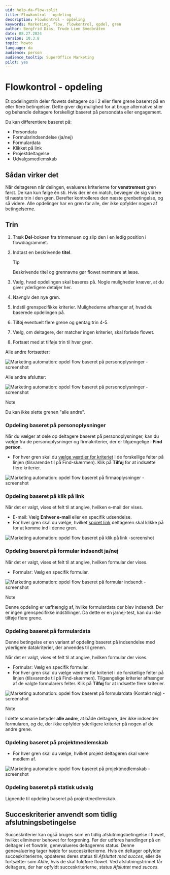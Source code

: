 ```yaml
---
uid: help-da-flow-split
title: Flowkontrol - opdeling
description: Flowkontrol - opdeling
keywords: Marketing, flow, flowkontrol, opdel, gren
author: Bergfrid Dias, Trude Lien Smedbråten
date: 08.27.2024
version: 10.3.8
topic: howto
language: da
audience: person
audience_tooltip: SuperOffice Marketing
pilot: yes
---
```


# Flowkontrol - opdeling

Et opdelingstrin deler flowets deltagere op i 2 eller flere grene baseret på en eller flere betingelser. Dette giver dig mulighed for at bruge alternative stier og behandle deltagere forskelligt baseret på persondata eller engagement.

Du kan differentiere baseret på:

* Persondata
* Formularindsendelse (ja/nej)
* Formulardata
* Klikket på link
* Projektdeltagelse
* Udvalgsmedlemskab

## Sådan virker det

Når deltageren når delingen, evalueres kriterierne for **venstremest** gren først. De kan kun følge én sti. Hvis der er en match, bevæger de sig videre til næste trin i den gren. Derefter kontrolleres den næste grenbetingelse, og så videre. Alle opdelinger har en gren for alle, der ikke opfylder nogen af betingelserne.​

## Trin

1. Træk **Del**-boksen fra trinmenuen og slip den i en ledig position i flowdiagrammet.
2. Indtast en beskrivende **titel**.

    > [!TIP]
    > Beskrivende titel og grennavne gør flowet nemmere at læse​.

3. Vælg, hvad opdelingen skal baseres på. Nogle muligheder kræver, at du giver yderligere detaljer her.
4. Navngiv den nye gren.
5. Indstil grenspecifikke kriterier. Mulighederne afhænger af, hvad du baserede opdelingen på.
6. Tilføj eventuelt flere grene og gentag trin 4-5.
7. Vælg, om deltagere, der matcher ingen kriterier, skal forlade flowet.
8. Fortsæt med at tilføje trin til hver gren.

Alle andre fortsætter:

![Marketing automation: opdel flow baseret på personoplysninger -screenshot][img1]

Alle andre afslutter:

![Marketing automation: opdel flow baseret på personoplysninger -screenshot][img2]

> [!NOTE]
> Du kan ikke slette grenen "alle andre".

### Opdeling baseret på personoplysninger

Når du vælger at dele op deltagere baseret på personoplysninger, kan du vælge fra de personoplysninger og firmakriterier, der er tilgængelige i **Find person**.

* For hver gren skal du [vælge værdier for kriteriet][11] i de forskellige felter på linjen (tilsvarende til på Find-skærmen). Klik på **Tilføj** for at indsætte flere kriterier.

![Marketing automation: opdel flow baseret på firmaoplysninger -screenshot][img3]

### Opdeling baseret på klik på link

Når det er valgt, vises et felt til at angive, hvilken e-mail der vises.

* E-mail: Vælg **Enhver e-mail** eller en specifik udsendelse.
* For hver gren skal du vælge, hvilket [sporet link][7] deltageren skal klikke på for at komme ind i denne gren.

![Marketing automation: opdel flow baseret på klik på link -screenshot][img4]

### Opdeling baseret på formular indsendt ja/nej

Når det er valgt, vises et felt til at angive, hvilken formular der vises.

* Formular: Vælg en specifik formular.

![Marketing automation: opdel flow baseret på formular indsendt -screenshot][img5]

> [!NOTE]
> Denne opdeling er uafhængig af, hvilke formulardata der blev indsendt. Der er ingen grenspecifikke indstillinger. Da dette er en ja/nej-test, kan du ikke tilføje flere grene.

### Opdeling baseret på formulardata

Denne betingelse er en variant af opdeling baseret på indsendelse med yderligere datakriterier, der anvendes til grenen.

Når det er valgt, vises et felt til at angive, hvilken formular der vises.

* Formular: Vælg en specifik formular.
* For hver gren skal du vælge værdier for kriteriet i de forskellige felter på linjen (tilsvarende til på Find-skærmen). Tilgængelige kriterier afhænger af de valgte formularers felter. Klik på **Tilføj** for at indsætte flere kriterier.

![Marketing automation: opdel flow baseret på formulardata (Kontakt mig) -screenshot][img6]

> [!NOTE]
> I dette scenarie betyder **alle andre**, at både deltagere, der ikke indsender formularen, *og* de, der ikke opfylder yderligere kriterier på nogen af de andre grene.

### Opdeling baseret på projektmedlemskab

* For hver gren skal du vælge, hvilket projekt deltageren skal være medlem af.

![Marketing automation: opdel flow baseret på projektmedlemskab -screenshot][img7]

### Opdeling baseret på statisk udvalg

Lignende til opdeling baseret på projektmedlemskab.

## Succeskriterier anvendt som tidlig afslutningsbetingelse

Succeskriterier kan også bruges som en tidlig afslutningsbetingelse i flowet, hvilket eliminerer behovet for forgrening. Før der udføres handlinger på en deltager i et flowtrin, genevalueres deltagerens status. Denne genevaluering tager højde for succeskriterierne. Hvis en deltager opfylder succeskriterierne, opdateres deres status til *Afsluttet med succes*, eller de fortsætter som *Aktiv*, hvis de skal fuldføre flowet. Ved afslutningstrinnet får deltagere, der har opfyldt succeskriterierne, status *Afsluttet med succes*.

<!-- Referenced links -->
[7]: ../../tracked-links/learn/index.md
[11]: ../../../search-options/learn/search-criteria.md

<!-- Referenced images -->
[img1]: ../../../../media/loc/en/marketing/split-flow-contact-data-no-exit.png
[img2]: ../../../../media/loc/en/marketing/split-flow-contact-data-yes-exit.png
[img3]: ../../../../media/loc/en/marketing/split-flow-company-data-dropdown.png
[img4]: ../../../../media/loc/en/marketing/split-flow-link-clicked.png
[img5]: ../../../../media/loc/en/marketing/split-flow-form-submitted.png
[img6]: ../../../../media/loc/en/marketing/split-flow-form-data-contact-me.png
[img7]: ../../../../media/loc/en/marketing/split-flow-project-member.png
